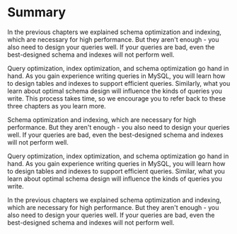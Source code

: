 # Summary

In the previous chapters we explained schema optimization and indexing, which are necessary for high performance. But they aren't enough - you also need to design your queries well. If your queries are bad, even the best-designed schema and indexes will not perform well.

Query optimization, index optimization, and schema optimization go hand in hand. As you gain experience writing queries in MySQL, you will learn how to design tables and indexes to support efficient queries. Similarly, what you learn about optimal schema design will influence the kinds of queries you write. This process takes time, so we encourage you to refer back to these three chapters as you learn more.

Schema optimization and indexing, which are necessary for high performance. But they aren't enough - you also need to design your queries well. If your queries are bad, even the best-designed schema and indexes will not perform well.

Query optimization, index optimization, and schema optimization go hand in hand. As you gain experience writing queries in MySQL, you will learn how to design tables and indexes to support efficient queries. Similar, what you learn about optimal schema design will influence the kinds of queries you write.

In the previous chapters we explained schema optimization and indexing, which are necessary for high performance. But they aren't enough - you also need to design your queries well. If your queries are bad, even the best-designed schema and indexes will not perform well.

